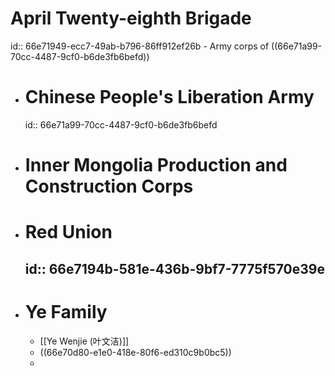 # April Twenty-eighth Brigade
id:: 66e71949-ecc7-49ab-b796-86ff912ef26b
	- Army corps of ((66e71a99-70cc-4487-9cf0-b6de3fb6befd))
- # Chinese People's Liberation Army
  id:: 66e71a99-70cc-4487-9cf0-b6de3fb6befd
- # Inner Mongolia Production and Construction Corps
- # Red Union
  id:: 66e7194b-581e-436b-9bf7-7775f570e39e
	-
- # Ye Family
	- [[Ye Wenjie (叶文洁)]]
	- ((66e70d80-e1e0-418e-80f6-ed310c9b0bc5))
	-